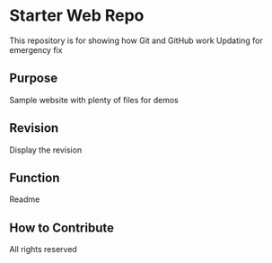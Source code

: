 # Starter Web Repo

This repository is for showing how Git and GitHub work
Updating for emergency fix


## Purpose

Sample website with plenty of files for demos

## Revision

Display the revision

## Function

Readme

## How to Contribute

All rights reserved
